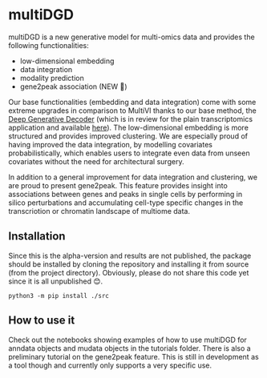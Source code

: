 # multiDGD

multiDGD is a new generative model for multi-omics data and provides the following functionalities:
- low-dimensional embedding
- data integration
- modality prediction
- gene2peak association (NEW :tada:)

Our base functionalities (embedding and data integration) come with some extreme upgrades in comparison to MultiVI thanks to our base method, the [Deep Generative Decoder](https://arxiv.org/abs/2110.06672) (which is in review for the plain transcriptomics application and available [here](https://github.com/Center-for-Health-Data-Science/scDGD)). The low-dimensional embedding is more structured and provides improved clustering. We are especially proud of having improved the data integration, by modelling covariates probabilistically, which enables users to integrate even data from unseen covariates without the need for architectural surgery.

In addition to a general improvement for data integration and clustering, we are proud to present gene2peak. This feature provides insight into associations between genes and peaks in single cells by performing in silico perturbations and accumulating cell-type specific changes in the transcriotion or chromatin landscape of multiome data.

## Installation

Since this is the alpha-version and results are not published, the package should be installed by cloning the repository and installing it from source (from the project directory). Obviously, please do not share this code yet since it is all unpublished :blush:.

```
python3 -m pip install ./src
```

## How to use it

Check out the notebooks showing examples of how to use multiDGD for anndata objects and mudata objects in the tutorials folder. There is also a preliminary tutorial on the gene2peak feature. This is still in development as a tool though and currently only supports a very specific use.

